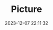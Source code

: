 ---
weight: 1
images:
- /images/edited/64.jpeg
title: Picture
date: 2023-12-07 22:11:32
tags: [luminar neo,work,24-70mm F2.8 DG DN | Art 019,ILCE-7M3,25.1]
---